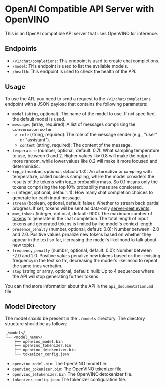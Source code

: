 # OpenAI Compatible API Server with OpenVINO

This is an OpenAI compatible API server that uses OpenVINO for inference.

## Endpoints

*   `/v1/chat/completions`: This endpoint is used to create chat completions.
*   `/model`: This endpoint is used to list the available models.
*   `/health`: This endpoint is used to check the health of the API.

## Usage

To use the API, you need to send a request to the `/v1/chat/completions` endpoint with a JSON payload that contains the following parameters:

*   `model` (string, optional): The name of the model to use. If not specified, the default model is used.
*   `messages` (array, required): A list of messages comprising the conversation so far.
    *   `role` (string, required): The role of the message sender (e.g., "user" or "assistant").
    *   `content` (string, required): The content of the message.
*   `temperature` (number, optional, default: 0.7): What sampling temperature to use, between 0 and 2. Higher values like 0.8 will make the output more random, while lower values like 0.2 will make it more focused and deterministic.
*   `top_p` (number, optional, default: 1.0): An alternative to sampling with temperature, called nucleus sampling, where the model considers the results of the tokens with top\_p probability mass. So 0.1 means only the tokens comprising the top 10% probability mass are considered.
*   `n` (integer, optional, default: 1): How many chat completion choices to generate for each input message.
*   `stream` (boolean, optional, default: false): Whether to stream back partial progress. If set, tokens will be sent as data-only [server-sent events](https://developer.mozilla.org/en-US/docs/Web/API/Server-sent_events/Using_server-sent_events).
*   `max_tokens` (integer, optional, default: 900): The maximum number of [tokens](/tokenizer#how-to-count-tokens) to generate in the chat completion. The total length of input tokens and generated tokens is limited by the model's context length.
*   `presence_penalty` (number, optional, default: 0.0): Number between -2.0 and 2.0. Positive values penalize new tokens based on whether they appear in the text so far, increasing the model's likelihood to talk about new topics.
*   `frequency_penalty` (number, optional, default: 0.0): Number between -2.0 and 2.0. Positive values penalize new tokens based on their existing frequency in the text so far, decreasing the model's likelihood to repeat the same lines verbatim.
*   `stop` (string or array, optional, default: null): Up to 4 sequences where the API will stop generating further tokens.

You can find more information about the API in the `api_documentation.md` file.

## Model Directory

The model should be present in the `./models` directory. The directory structure should be as follows:

```
./models/
└── <model_name>/
    ├── openvino_model.bin
    ├── openvino_tokenizer.bin
    ├── openvino_detokenizer.bin
    └── tokenizer_config.json
```

*   `openvino_model.bin`: The OpenVINO model file.
*   `openvino_tokenizer.bin`: The OpenVINO tokenizer file.
*   `openvino_detokenizer.bin`: The OpenVINO detokenizer file.
*   `tokenizer_config.json`: The tokenizer configuration file.
